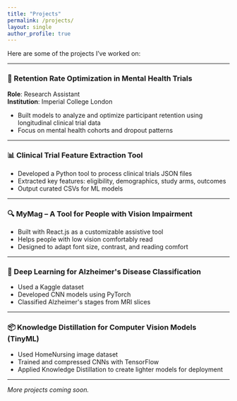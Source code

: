```yaml
---
title: "Projects"
permalink: /projects/
layout: single
author_profile: true
---
```


Here are some of the projects I’ve worked on:

---

### 🧠 Retention Rate Optimization in Mental Health Trials  
**Role**: Research Assistant  
**Institution**: Imperial College London  
- Built models to analyze and optimize participant retention using longitudinal clinical trial data  
- Focus on mental health cohorts and dropout patterns

---

### 📊 Clinical Trial Feature Extraction Tool  
- Developed a Python tool to process clinical trials JSON files  
- Extracted key features: eligibility, demographics, study arms, outcomes  
- Output curated CSVs for ML models  

---

### 🔍 MyMag – A Tool for People with Vision Impairment  
- Built with React.js as a customizable assistive tool  
- Helps people with low vision comfortably read  
- Designed to adapt font size, contrast, and reading comfort

---

### 🧬 Deep Learning for Alzheimer's Disease Classification  
- Used a Kaggle dataset  
- Developed CNN models using PyTorch  
- Classified Alzheimer's stages from MRI slices

---

### 📦 Knowledge Distillation for Computer Vision Models (TinyML)  
- Used HomeNursing image dataset  
- Trained and compressed CNNs with TensorFlow  
- Applied Knowledge Distillation to create lighter models for deployment

---

*More projects coming soon.*

